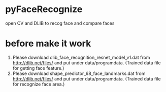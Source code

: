 # pyFaceRecognize
open CV and DLIB to recog face and compare faces

# before make it work
1. Please download dlib_face_recognition_resnet_model_v1.dat from http://dlib.net/files/ and put under data/programdata. (Trained data file for getting face feature.)
2. Please download shape_predictor_68_face_landmarks.dat from http://dlib.net/files/ and put under data/programdata. (Trained data file for recognize face area.)
